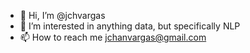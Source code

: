 - 👋 Hi, I’m @jchvargas
- 👀 I’m interested in anything data, but specifically NLP
- 📫 How to reach me jchanvargas@gmail.com

<!---
jchvargas/jchvargas is a ✨ special ✨ repository because its `README.md` (this file) appears on your GitHub profile.
You can click the Preview link to take a look at your changes.
--->
